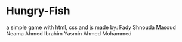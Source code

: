 # Hungry-Fish
a simple game with html, css and js
made by:
Fady Shnouda Masoud
Neama Ahmed Ibrahim
Yasmin Ahmed Mohammed
